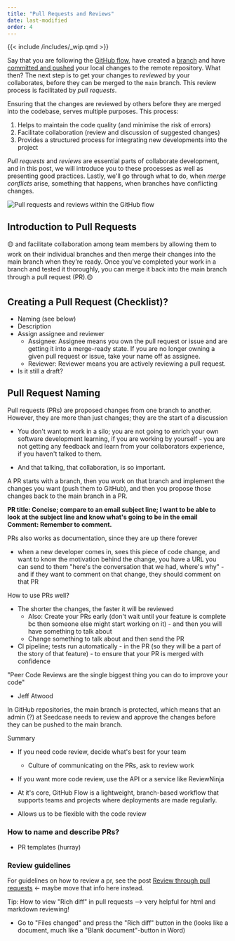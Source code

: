 ```yaml
---
title: "Pull Requests and Reviews"
date: last-modified
order: 4
---
```


{{< include /includes/_wip.qmd >}}

Say that you are following the [GitHub flow](index.md#branching-strategy-github-flow), have created a [branch](branching.md) and have [committed and pushed](commits.md) your local changes to the remote repository. What then? The next step is to get your changes to *reviewed* by your collaborates, before they can be merged to the `main` branch. This review process is facilitated by *pull requests*.

Ensuring that the changes are reviewed by others before they are merged into the codebase, serves multiple purposes. This process:
  
  1. Helps to maintain the code quality (and minimise the risk of errors)
  2. Facilitate collaboration (review and discussion of suggested changes)
  3. Provides a structured process for integrating new developments into the project

*Pull requests* and *reviews* are essential parts of collaborate development, and in this post, we will introduce you to these processes as well as presenting good practices. Lastly, we'll go through what to do, when *merge conflicts* arise, something that happens, when branches have conflicting changes.

![Pull requests and reviews within the GitHub flow](../images/github-flow-pr.png)

## Introduction to Pull Requests

:yellow_circle: and facilitate collaboration among team members by allowing them to work on their individual branches and then merge their changes into the main branch when they're ready. Once you've completed your work in a branch and tested it thoroughly, you can merge it back into the main branch through a pull request (PR).:yellow_circle:

## Creating a Pull Request (Checklist)?

- Naming (see below)
- Description
- Assign assignee and reviewer
  - Assignee: Assignee means you own the pull request or issue and are getting it into a merge-ready state. If you are no longer owning a given pull request or issue, take your name off as assignee.
  - Reviewer: Reviewer means you are actively reviewing a pull request.
- Is it still a draft?

## Pull Request Naming

Pull requests (PRs) are proposed changes from one branch to another. However, they are more than just changes; they are the start of a discussion

- You don't want to work in a silo; you are not going to enrich your own software development learning, if you are working by yourself - you are not getting any feedback and learn from your collaborators experience, if you haven't talked to them.

- And that talking, that collaboration, is so important.

A PR starts with a branch, then you work on that branch and implement the changes you want (push them to GitHub), and then you propose those changes back to the main branch in a PR.

**PR title: Concise; compare to an email subject line; I want to be able to look at the subject line and know what's going to be in the email**
**Comment: Remember to comment.**

PRs also works as documentation, since they are up there forever

- when a new developer comes in, sees this piece of code change, and want to know the motivation behind the change, you have a URL you can send to them "here's the conversation that we had, where's why" - and if they want to comment on that change, they should comment on that PR

How to use PRs well?

- The shorter the changes, the faster it will be reviewed
  - Also: Create your PRs early (don't wait until your feature is complete bc then someone else might start working on it) - and then you will have something to talk about
  - Change something to talk about and then send the PR
- CI pipeline; tests run automatically - in the PR (so they will be a part of the story of that feature) - to ensure that your PR is merged with confidence

"Peer Code Reviews are the single biggest thing you can do to improve your code"

- Jeff Atwood

In GitHub repositories, the main branch is protected, which means that an admin (?) at Seedcase needs to review and approve the changes before they can be pushed to the main branch.

Summary

- If you need code review, decide what's best for your team
  - Culture of communicating on the PRs, ask to review work
- If you want more code review, use the API or a service like ReviewNinja

- At it's core, GitHub Flow is a lightweight, branch-based workflow that supports teams and projects where deployments are made regularly.
- Allows us to be flexible with the code review

### How to name and describe PRs?

- PR templates (hurray)

### Review guidelines

For guidelines on how to review a pr, see the post [Review through pull requests](https://seedcase-project.org/community/guide-entries/reviewing-prs/index.html) <- maybe move that info here instead.

Tip: How to view "Rich diff" in pull requests --> very helpful for html and markdown reviewing!

- Go to "Files changed" and press the "Rich diff" button in the (looks like a document, much like a "Blank document"-button in Word)
